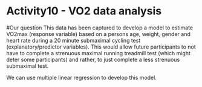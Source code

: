 # Activity10 - VO2 data analysis

#Our question
This data has been captured to develop a model to estimate VO2max (response variable) based on a persons age, weight, gender and heart rate during a 20 minute submaximal cycling test (explanatory/predictor variables). This would allow future participants to not have to complete a strenuous maximal running treadmill test (which might deter some participants) and rather, to just complete a less strenuous submaximal test.

We can use multiple linear regression to develop this model.
